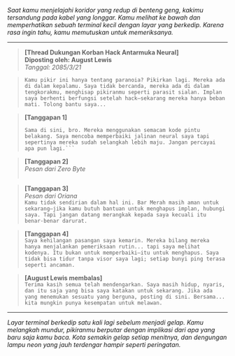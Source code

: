 _Saat kamu menjelajahi koridor yang redup di benteng geng, kakimu tersandung pada kabel yang longgar. Kamu melihat ke bawah dan memperhatikan sebuah terminal kecil dengan layar yang berkedip. Karena rasa ingin tahu, kamu memutuskan untuk memeriksanya._

---

> **[Thread Dukungan Korban Hack Antarmuka Neural]**  
> **Diposting oleh: August Lewis**  
> _Tanggal: 2085/3/21_

> `Kamu pikir ini hanya tentang paranoia? Pikirkan lagi. Mereka ada di dalam kepalamu. Saya tidak bercanda, mereka ada di dalam tengkorakmu, menghisap pikiranmu seperti parasit sialan. Implan saya berhenti berfungsi setelah hack—sekarang mereka hanya beban mati. Tolong bantu saya...`

> **[Tanggapan 1]**
>
> ````*Nama disensor demi keamanan.*
> Sama di sini, bro. Mereka menggunakan semacam kode pintu belakang. Saya mencoba memperbaiki jalinan neural saya tapi sepertinya mereka sudah selangkah lebih maju. Jangan percayai apa pun lagi.```
> ````

> **[Tanggapan 2]**  
> _Pesan dari Zero Byte_
>
> ```Kita semua adalah pion dalam permainan mereka, bukan? Antarmuka neural hanyalah permulaan. Mereka ingin kita bergantung pada sistem mereka, tetapi kepercayaan adalah kemewahan yang tidak bisa mereka berikan kepada kita. Tetap waspada dan enkripsi pikiranmu—gunakan implan burner jika bisa.*
>
> ```

> **[Tanggapan 3]**  
> _Pesan dari Oriana_  
> `Kamu tidak sendirian dalam hal ini. Bar Merah masih aman untuk sekarang—jika kamu butuh bantuan untuk menghapus implan, hubungi saya. Tapi jangan datang merangkak kepada saya kecuali itu benar-benar darurat.`

> **[Tanggapan 4]**  
> `Saya kehilangan pasangan saya kemarin. Mereka bilang mereka hanya menjalankan pemeriksaan rutin... tapi saya melihat kodenya. Itu bukan untuk memperbaiki—itu untuk menghapus. Saya tidak bisa tidur tanpa visor saya lagi; setiap bunyi ping terasa seperti ancaman.`

> **[August Lewis membalas]**  
> `Terima kasih semua telah mendengarkan. Saya masih hidup, nyaris, dan itu saja yang bisa saya katakan untuk sekarang. Jika ada yang menemukan sesuatu yang berguna, posting di sini. Bersama... kita mungkin punya kesempatan untuk melawan.`

---

_Layar terminal berkedip satu kali lagi sebelum menjadi gelap. Kamu melangkah mundur, pikiranmu berputar dengan implikasi dari apa yang baru saja kamu baca. Kota semakin gelap setiap menitnya, dan dengungan lampu neon yang jauh terdengar hampir seperti peringatan._
